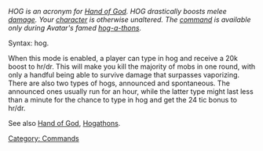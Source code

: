 *HOG is an acronym for [Hand of God](Hand_Of_God "wikilink"). HOG
drastically boosts melee [damage](Damage "wikilink"). Your
[character](:Category:_Characters "wikilink") is otherwise unaltered.
The [command](:Category:_Commands "wikilink") is available only during
Avatar's famed [hog-a-thons](Hogathons "wikilink").*

Syntax: hog.

When this mode is enabled, a player can type in hog and receive a 20k
boost to hr/dr. This will make you kill the majority of mobs in one
round, with only a handful being able to survive damage that surpasses
vaporizing. There are also two types of hogs, announced and spontaneous.
The announced ones usually run for an hour, while the latter type might
last less than a minute for the chance to type in hog and get the 24 tic
bonus to hr/dr.

See also [Hand of God](Hand_Of_God "wikilink"),
[Hogathons](Hogathons "wikilink").

[Category: Commands](Category:_Commands "wikilink")
